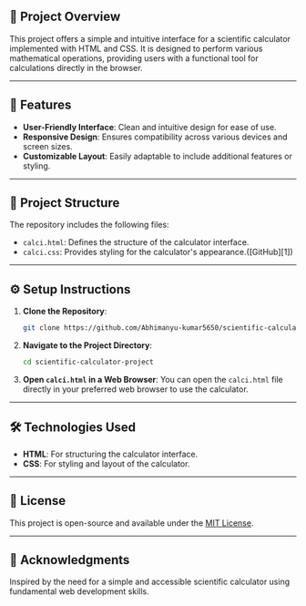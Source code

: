 

## 🧮 Project Overview

This project offers a simple and intuitive interface for a scientific calculator implemented with HTML and CSS. It is designed to perform various mathematical operations, providing users with a functional tool for calculations directly in the browser.

---

## 🚀 Features

* **User-Friendly Interface**: Clean and intuitive design for ease of use.
* **Responsive Design**: Ensures compatibility across various devices and screen sizes.
* **Customizable Layout**: Easily adaptable to include additional features or styling.

---

## 📁 Project Structure

The repository includes the following files:

* `calci.html`: Defines the structure of the calculator interface.
* `calci.css`: Provides styling for the calculator's appearance.([GitHub][1])

---

## ⚙️ Setup Instructions

1. **Clone the Repository**:

   ```bash
   git clone https://github.com/Abhimanyu-kumar5650/scientific-calculator-project.git
   ```
2. **Navigate to the Project Directory**:

   ```bash
   cd scientific-calculator-project
   ```
3. **Open `calci.html` in a Web Browser**:
   You can open the `calci.html` file directly in your preferred web browser to use the calculator.

---

## 🛠️ Technologies Used

* **HTML**: For structuring the calculator interface.
* **CSS**: For styling and layout of the calculator.

---

## 📄 License

This project is open-source and available under the [MIT License](LICENSE).

---

## 🙌 Acknowledgments

Inspired by the need for a simple and accessible scientific calculator using fundamental web development skills.

